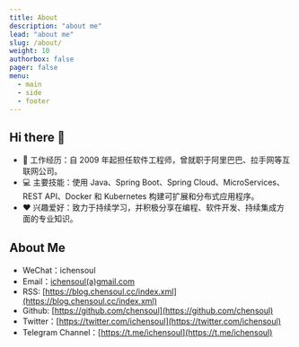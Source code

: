```yaml
---
title: About
description: "about me"
lead: "about me"
slug: /about/
weight: 10
authorbox: false
pager: false
menu:
  - main
  - side
  - footer
---
```


## Hi there 👋

- 📝 工作经历：自 2009 年起担任软件工程师，曾就职于阿里巴巴、拉手网等互联网公司。
- 💻 主要技能：使用 Java、Spring Boot、Spring Cloud、MicroServices、REST API、Docker 和 Kubernetes 构建可扩展和分布式应用程序。
- ❤️ 兴趣爱好：致力于持续学习，并积极分享在编程、软件开发、持续集成方面的专业知识。

## About Me

- WeChat：ichensoul
- Email：[ichensoul(a)gmail.com](mailto:ichensoul@gmail.com)
- RSS: [https://blog.chensoul.cc/index.xml](https://blog.chensoul.cc/index.xml)
- Github: [https://github.com/chensoul](https://github.com/chensoul)
- Twitter：[https://twitter.com/ichensoul](https://twitter.com/ichensoul)
- Telegram Channel：[https://t.me/ichensoul](https://t.me/ichensoul)